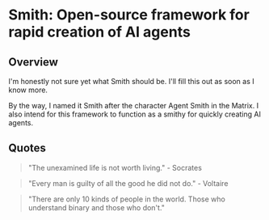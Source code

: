 # Smith: Open-source framework for rapid creation of AI agents

## Overview

I'm honestly not sure yet what Smith should be. I'll fill this out as soon as
I know more.

By the way, I named it Smith after the character Agent Smith in the Matrix.
I also intend for this framework to function as a smithy for quickly creating
AI agents.

## Quotes

> "The unexamined life is not worth living." - Socrates

> "Every man is guilty of all the good he did not do." - Voltaire

> "There are only 10 kinds of people in the world. 
>  Those who understand binary and those who don't."

